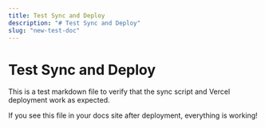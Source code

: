 ```yaml
---
title: Test Sync and Deploy
description: "# Test Sync and Deploy"
slug: "new-test-doc"
---
```










# Test Sync and Deploy

This is a test markdown file to verify that the sync script and Vercel deployment work as expected.

If you see this file in your docs site after deployment, everything is working!
